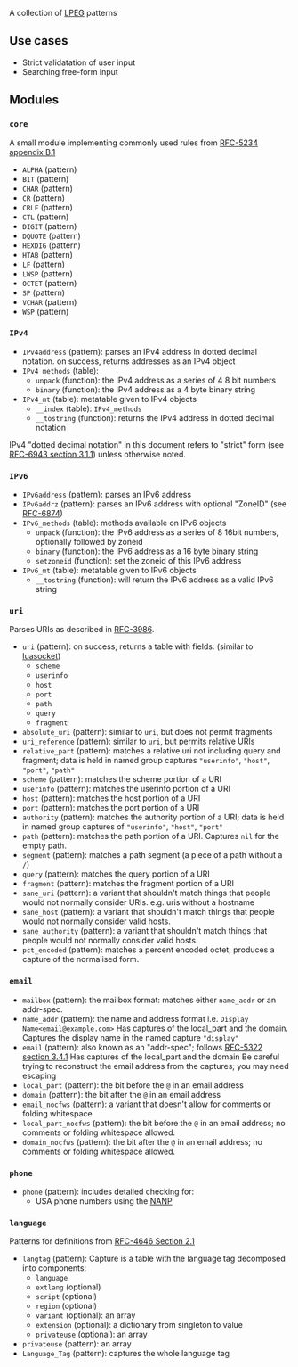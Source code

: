 A collection of [LPEG](http://www.inf.puc-rio.br/~roberto/lpeg/lpeg.html) patterns

## Use cases

  - Strict validatation of user input
  - Searching free-form input


## Modules

### `core`

A small module implementing commonly used rules from [RFC-5234 appendix B.1](https://tools.ietf.org/html/rfc5234#appendix-B.1)

  - `ALPHA` (pattern)
  - `BIT` (pattern)
  - `CHAR` (pattern)
  - `CR` (pattern)
  - `CRLF` (pattern)
  - `CTL` (pattern)
  - `DIGIT` (pattern)
  - `DQUOTE` (pattern)
  - `HEXDIG` (pattern)
  - `HTAB` (pattern)
  - `LF` (pattern)
  - `LWSP` (pattern)
  - `OCTET` (pattern)
  - `SP` (pattern)
  - `VCHAR` (pattern)
  - `WSP` (pattern)


### `IPv4`

  - `IPv4address` (pattern): parses an IPv4 address in dotted decimal notation. on success, returns addresses as an IPv4 object
  - `IPv4_methods` (table):
      - `unpack` (function): the IPv4 address as a series of 4 8 bit numbers
      - `binary` (function): the IPv4 address as a 4 byte binary string
  - `IPv4_mt` (table): metatable given to IPv4 objects
      - `__index` (table): `IPv4_methods`
      - `__tostring` (function): returns the IPv4 address in dotted decimal notation

IPv4 "dotted decimal notation" in this document refers to "strict" form (see [RFC-6943 section 3.1.1](https://tools.ietf.org/html/rfc6943#section-3.1.1)) unless otherwise noted.


### `IPv6`

  - `IPv6address` (pattern): parses an IPv6 address
  - `IPv6addrz` (pattern): parses an IPv6 address with optional "ZoneID" (see [RFC-6874](https://tools.ietf.org/html/rfc6874))
  - `IPv6_methods` (table): methods available on IPv6 objects
      - `unpack` (function): the IPv6 address as a series of 8 16bit numbers, optionally followed by zoneid
      - `binary` (function): the IPv6 address as a 16 byte binary string
      - `setzoneid` (function): set the zoneid of this IPv6 address
  - `IPv6_mt` (table): metatable given to IPv6 objects
      - `__tostring` (function): will return the IPv6 address as a valid IPv6 string


### `uri`

Parses URIs as described in [RFC-3986](https://tools.ietf.org/html/rfc3986).

  - `uri` (pattern): on success, returns a table with fields: (similar to [luasocket](http://w3.impa.br/~diego/software/luasocket/url.html))
      - `scheme`
      - `userinfo`
      - `host`
      - `port`
      - `path`
      - `query`
      - `fragment`
  - `absolute_uri` (pattern): similar to `uri`, but does not permit fragments
  - `uri_reference` (pattern): similar to `uri`, but permits relative URIs
  - `relative_part` (pattern): matches a relative uri not including query and fragment; data is held in named group captures `"userinfo"`, `"host"`, `"port"`, `"path"`
  - `scheme` (pattern): matches the scheme portion of a URI
  - `userinfo` (pattern): matches the userinfo portion of a URI
  - `host` (pattern): matches the host portion of a URI
  - `port` (pattern): matches the port portion of a URI
  - `authority` (pattern): matches the authority portion of a URI; data is held in named group captures of `"userinfo"`, `"host"`, `"port"`
  - `path` (pattern): matches the path portion of a URI. Captures `nil` for the empty path.
  - `segment` (pattern): matches a path segment (a piece of a path without a `/`)
  - `query` (pattern): matches the query portion of a URI
  - `fragment` (pattern): matches the fragment portion of a URI
  - `sane_uri` (pattern): a variant that shouldn't match things that people would not normally consider URIs.
    e.g. uris without a hostname
  - `sane_host` (pattern): a variant that shouldn't match things that people would not normally consider valid hosts.
  - `sane_authority` (pattern): a variant that shouldn't match things that people would not normally consider valid hosts.
  - `pct_encoded` (pattern): matches a percent encoded octet, produces a capture of the normalised form.


### `email`

  - `mailbox` (pattern): the mailbox format: matches either `name_addr` or an addr-spec.
  - `name_addr` (pattern): the name and address format i.e. `Display Name<email@example.com>`
    Has captures of the local_part and the domain. Captures the display name in the named capture `"display"`
  - `email` (pattern): also known as an "addr-spec"; follows [RFC-5322 section 3.4.1](http://tools.ietf.org/html/rfc5322#section-3.4.1)
    Has captures of the local_part and the domain
    Be careful trying to reconstruct the email address from the captures; you may need escaping
  - `local_part` (pattern): the bit before the `@` in an email address
  - `domain` (pattern): the bit after the `@` in an email address
  - `email_nocfws` (pattern): a variant that doesn't allow for comments or folding whitespace
  - `local_part_nocfws` (pattern): the bit before the `@` in an email address; no comments or folding whitespace allowed.
  - `domain_nocfws` (pattern):  the bit after the `@` in an email address; no comments or folding whitespace allowed.



### `phone`

  - `phone` (pattern): includes detailed checking for:
      - USA phone numbers using the [NANP](https://en.wikipedia.org/wiki/North_American_Numbering_Plan)


### `language`

Patterns for definitions from [RFC-4646 Section 2.1](https://tools.ietf.org/html/rfc4646#section-2.1)

  - `langtag` (pattern): Capture is a table with the language tag decomposed into components:
      - `language`
      - `extlang` (optional)
      - `script` (optional)
      - `region` (optional)
      - `variant` (optional): an array
      - `extension` (optional): a dictionary from singleton to value
      - `privateuse` (optional): an array
  - `privateuse` (pattern): an array
  - `Language_Tag` (pattern): captures the whole language tag

